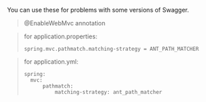 You can use these for problems with some versions of Swagger.
>
>@EnableWebMvc annotation

>for application.properties:
>```
>spring.mvc.pathmatch.matching-strategy = ANT_PATH_MATCHER

>for application.yml:
>```
>spring:
>   mvc:
>       pathmatch:
>           matching-strategy: ant_path_matcher